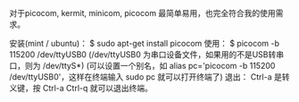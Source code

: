 对于picocom, kermit, minicom, picocom 最简单易用，也完全符合我的使用需求。

安装(mint / ubuntu)：
$ sudo apt-get install picocom 使用：
$ picocom -b 115200 /dev/ttyUSB0
(/dev/ttyUSB0 为串口设备文件，如果用的不是USB转串口，则为 /dev/ttyS*)
(可以设置一个别名，如 alias pc='picocom -b 115200 /dev/ttyUSB0'，这样在终端输入 sudo pc 就可以打开终端了)
退出：
Ctrl-a 是转义键，按 Ctrl-a Ctrl-q 就可以退出终端。